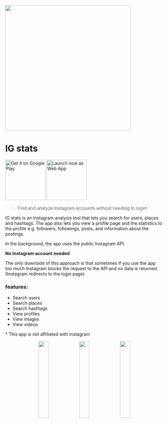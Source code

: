 <img src="https://i.postimg.cc/g0W3rgkQ/play-store-feature-graphic.png" width=400>

# IG stats

<p>
    <a  href='https://play.google.com/store/apps/details?id=com.joscha0.igstats' target="_blank"><img width="128" alt='Get it on Google Play' src='https://i.postimg.cc/FFV0j8Q9/google-play.png'/></a>
    <a></a>
                        <a target="_blank" href="https://igstats.960.eu/#/"><img width="128" alt='Launch now as Web App'  src='https://i.postimg.cc/tRBHnR7p/pwa.png'/></a>                        
 </p>


> Find and analyze Instagram accounts without needing to login!


IG stats is an Instagram analysis tool that lets you search for users, places and hashtags. The app also lets you view a profile page and the statistics to the profile e.g. followers, followings, posts, and information about the postings.

In the background, the app uses the public Instagram API.

<b> No Instagram account needed </b>

The only downside of this approach is that sometimes if you use the app too much Instagram blocks the request to the API and no data is returned. (Instagram redirects to the login page)

<h3>features:</h3>

- Search users
- Search places
- Search hashtags
- View profiles
- View images
- View videos

\* This app is not affiliated with Instagram

<p align="middle">
  <img src="https://i.postimg.cc/0ygwHVmj/Screenshot-20211230-200100.jpg" width="25%" />
  <img src="https://i.postimg.cc/cLZRXdV6/Screenshot-20211230-200207.jpg" width="25%" /> 
  <img src="https://i.postimg.cc/T3q96Krr/Screenshot-20211230-200259.jpg" width="25%" />
</p>

